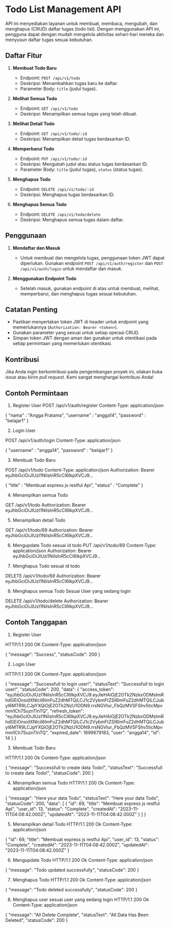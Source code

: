 # Todo List Management API

API ini menyediakan layanan untuk membuat, membaca, mengubah, dan menghapus (CRUD) daftar tugas (todo list). Dengan menggunakan API ini, pengguna dapat dengan mudah mengelola aktivitas sehari-hari mereka dan menyusun daftar tugas sesuai kebutuhan.

## Daftar Fitur

1. **Membuat Todo Baru**
   - Endpoint: `POST /api/v1/todo`
   - Deskripsi: Menambahkan tugas baru ke daftar.
   - Parameter Body: `title` (judul tugas).

2. **Melihat Semua Todo**
   - Endpoint: `GET /api/v1/todo`
   - Deskripsi: Menampilkan semua tugas yang telah dibuat.

3. **Melihat Detail Todo**
   - Endpoint: `GET /api/v1/todo/:id`
   - Deskripsi: Menampilkan detail tugas berdasarkan ID.

4. **Memperbarui Todo**
   - Endpoint: `PUT /api/v1/todo/:id`
   - Deskripsi: Mengubah judul atau status tugas berdasarkan ID.
   - Parameter Body: `title` (judul tugas), `status` (status tugas).

5. **Menghapus Todo**
   - Endpoint: `DELETE /api/v1/todo/:id`
   - Deskripsi: Menghapus tugas berdasarkan ID.

6. **Menghapus Semua Todo**
   - Endpoint: `DELETE /api/v1/todo/delete`
   - Deskripsi: Menghapus semua tugas dalam daftar.

## Penggunaan

1. **Mendaftar dan Masuk**
   - Untuk membuat dan mengelola tugas, penggunaan token JWT dapat diperlukan. Gunakan endpoint `POST /api/v1/auth/register` dan `POST /api/v1/auth/login` untuk mendaftar dan masuk.

2. **Menggunakan Endpoint Todo**
   - Setelah masuk, gunakan endpoint di atas untuk membuat, melihat, memperbarui, dan menghapus tugas sesuai kebutuhan.

## Catatan Penting

- Pastikan menyertakan token JWT di header untuk endpoint yang memerlukannya (`Authorization: Bearer <token>`).
- Gunakan parameter yang sesuai untuk setiap operasi CRUD.
- Simpan token JWT dengan aman dan gunakan untuk otentikasi pada setiap permintaan yang memerlukan otentikasi.

## Kontribusi

Jika Anda ingin berkontribusi pada pengembangan proyek ini, silakan buka _issue_ atau kirim _pull request_. Kami sangat menghargai kontribusi Anda!

## Contoh Permintaan
1. Register User
POST /api/v1/auth/register
Content-Type: application/json

{
  "nama" : "Angga Pratama",
  "username" : "angga14",
  "password" : "belajar1"
}

2. Login User

POST /api/v1/auth/login
Content-Type: application/json

{
  "username" : "angga14",
  "password" : "belajar1"
}

3. Membuat Todo Baru

POST /api/v1/todo
Content-Type: application/json
Authorization: Bearer eyJhbGciOiJIUzI1NiIsInR5cCI6IkpXVCJ9...

{
  "title" : "Membuat express js restful Api",
  "status" : "Complete"
}

4. Menampilkan semua Todo

GET /api/v1/todo
Authorization: Bearer eyJhbGciOiJIUzI1NiIsInR5cCI6IkpXVCJ9...

5. Menampilkan detail Todo

GET /api/v1/todo/69
Authorization: Bearer eyJhbGciOiJIUzI1NiIsInR5cCI6IkpXVCJ9...

6. Mengupdate Todo sesuai id todo
PUT /api/v1/todo/69
Content-Type: application/json
Authorization: Bearer eyJhbGciOiJIUzI1NiIsInR5cCI6IkpXVCJ9...

7. Menghapus Todo sesuai id todo

DELETE /api/v1/todo/69
Authorization: Bearer eyJhbGciOiJIUzI1NiIsInR5cCI6IkpXVCJ9...

8. Menghapus semua Todo Sesuai User yang sedang login

DELETE /api/v1/todo/delete
Authorization: Bearer eyJhbGciOiJIUzI1NiIsInR5cCI6IkpXVCJ9...



## Contoh Tanggapan

1. Register User

HTTP/1.1 200 OK
Content-Type: application/json

{
  "message": "Success",
  "statusCode": 200
}

2. Login User

HTTP/1.1 200 OK
Content-Type: application/json

{
  "message": "Successfull to login user!",
  "statusText": "Successfull to login user!",
  "statusCode": 200,
  "data": {
    "access_token": "eyJhbGciOiJIUzI1NiIsInR5cCI6IkpXVCJ9.eyJleHAiOjE2OTk2NzkxODMsImRhdGEiOnsidXNlciI6ImFuZ2dhMTQiLCJ1c2VybmFtZSI6ImFuZ2dhMTQiLCJubyI6MTR9LCJpYXQiOjE2OTk2NzU1ODN9.rrsNGVIur_FbQzMVSFShv5ticMpvmm1Ch7SuznTlnTQ",
    "refresh_token": "eyJhbGciOiJIUzI1NiIsInR5cCI6IkpXVCJ9.eyJleHAiOjE2OTk2NzkxODMsImRhdGEiOnsidXNlciI6ImFuZ2dhMTQiLCJ1c2VybmFtZSI6ImFuZ2dhMTQiLCJubyI6MTR9LCJpYXQiOjE2OTk2NzU1ODN9.rrsNGVIur_FbQzMVSFShv5ticMpvmm1Ch7SuznTlnTQ",
    "expired_date": 1699679183,
    "user": "angga14",
    "id": 14
  }
}

3. Membuat Todo Baru

HTTP/1.1 200 Ok
Content-Type: application/json

{
  "message": "Successfull to create data Todo!",
  "statusText": "Successfull to create data Todo!",
  "statusCode": 200
}

4. Menampilkan semua Todo
HTTP/1.1 200 Ok
Content-Type: application/json

{
  "message": "Here your data Todo",
  "statusText": "Here your data Todo",
  "statusCode": 200,
  "data": [
    {
      "id": 69,
      "title": "Membuat express js restful Api",
      "user_id": 13,
      "status": "Complete",
      "createdAt": "2023-11-11T04:08:42.000Z",
      "updatedAt": "2023-11-11T04:08:42.000Z"
    }
  ]
}

5. Menampilkan detail Todo
HTTP/1.1 200 Ok
Content-Type: application/json

{
  "id": 69,
  "title": "Membuat express js restful Api",
  "user_id": 13,
  "status": "Complete",
  "createdAt": "2023-11-11T04:08:42.000Z",
  "updatedAt": "2023-11-11T04:08:42.000Z"
}

6. Mengupdate Todo
HTTP/1.1 200 Ok
Content-Type: application/json

{
  "message": "Todo updated successfully",
  "statusCode": 200
}

7. Menghapus Todo
HTTP/1.1 200 Ok
Content-Type: application/json

{
  "message": "Todo deleted successfully",
  "statusCode": 200
}

8. Menghapus user sesuai user yang sedang login
HTTP/1.1 200 Ok
Content-Type: application/json

{
  "message": "All Delete Complete",
  "statusText": "All Data Has Been Deleted",
  "statusCode": 200
}

